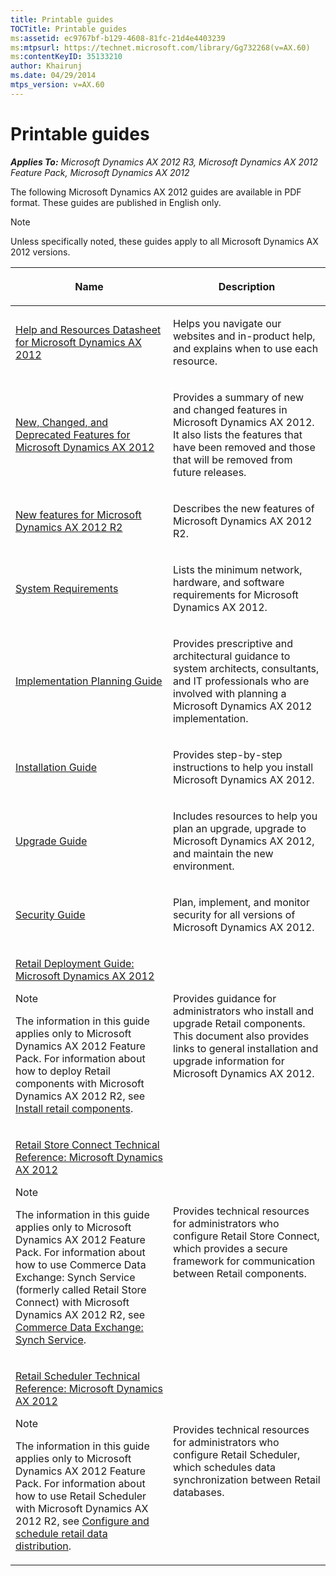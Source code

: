 ```yaml
---
title: Printable guides
TOCTitle: Printable guides
ms:assetid: ec9767bf-b129-4608-81fc-21d4e4403239
ms:mtpsurl: https://technet.microsoft.com/library/Gg732268(v=AX.60)
ms:contentKeyID: 35133210
author: Khairunj
ms.date: 04/29/2014
mtps_version: v=AX.60
---
```


# Printable guides 


_**Applies To:** Microsoft Dynamics AX 2012 R3, Microsoft Dynamics AX 2012 Feature Pack, Microsoft Dynamics AX 2012_

The following Microsoft Dynamics AX 2012 guides are available in PDF format. These guides are published in English only.


> [!NOTE]
> <P>Unless specifically noted, these guides apply to all Microsoft Dynamics AX 2012 versions.</P>



<table>
<colgroup>
<col style="width: 50%" />
<col style="width: 50%" />
</colgroup>
<thead>
<tr class="header">
<th><p>Name</p></th>
<th><p>Description</p></th>
</tr>
</thead>
<tbody>
<tr class="odd">
<td><p><a href="http://www.microsoft.com/en-us/download/details.aspx?displaylang=en%26id=29210">Help and Resources Datasheet for Microsoft Dynamics AX 2012</a></p></td>
<td><p>Helps you navigate our websites and in-product help, and explains when to use each resource.</p></td>
</tr>
<tr class="even">
<td><p><a href="http://go.microsoft.com/fwlink/?linkid=212966">New, Changed, and Deprecated Features for Microsoft Dynamics AX 2012</a></p></td>
<td><p>Provides a summary of new and changed features in Microsoft Dynamics AX 2012. It also lists the features that have been removed and those that will be removed from future releases.</p></td>
</tr>
<tr class="odd">
<td><p><a href="http://go.microsoft.com/fwlink/?linkid=272587">New features for Microsoft Dynamics AX 2012 R2</a></p></td>
<td><p>Describes the new features of Microsoft Dynamics AX 2012 R2.</p></td>
</tr>
<tr class="even">
<td><p><a href="http://go.microsoft.com/fwlink/?linkid=165377">System Requirements</a></p></td>
<td><p>Lists the minimum network, hardware, and software requirements for Microsoft Dynamics AX 2012.</p></td>
</tr>
<tr class="odd">
<td><p><a href="http://go.microsoft.com/fwlink/?linkid=163797">Implementation Planning Guide</a></p></td>
<td><p>Provides prescriptive and architectural guidance to system architects, consultants, and IT professionals who are involved with planning a Microsoft Dynamics AX 2012 implementation.</p></td>
</tr>
<tr class="even">
<td><p><a href="http://go.microsoft.com/fwlink/?linkid=163796">Installation Guide</a></p></td>
<td><p>Provides step-by-step instructions to help you install Microsoft Dynamics AX 2012.</p></td>
</tr>
<tr class="odd">
<td><p><a href="http://go.microsoft.com/fwlink/?linkid=163798">Upgrade Guide</a></p></td>
<td><p>Includes resources to help you plan an upgrade, upgrade to Microsoft Dynamics AX 2012, and maintain the new environment.</p></td>
</tr>
<tr class="even">
<td><p><a href="http://go.microsoft.com/fwlink/?linkid=320071">Security Guide</a></p></td>
<td><p>Plan, implement, and monitor security for all versions of Microsoft Dynamics AX 2012.</p></td>
</tr>
<tr class="odd">
<td><p><a href="http://go.microsoft.com/fwlink/?linkid=231846">Retail Deployment Guide: Microsoft Dynamics AX 2012</a></p>
<div class="alert">

> [!NOTE]
> <P>The information in this guide applies only to Microsoft Dynamics AX 2012 Feature Pack. For information about how to deploy Retail components with Microsoft Dynamics AX 2012 R2, see <A href="install-retail-components.md">Install retail components</A>.</P>


</div></td>
<td><p>Provides guidance for administrators who install and upgrade Retail components. This document also provides links to general installation and upgrade information for Microsoft Dynamics AX 2012.</p></td>
</tr>
<tr class="even">
<td><p><a href="http://go.microsoft.com/fwlink/?linkid=231847">Retail Store Connect Technical Reference: Microsoft Dynamics AX 2012</a></p>
<div class="alert">

> [!NOTE]
> <P>The information in this guide applies only to Microsoft Dynamics AX 2012 Feature Pack. For information about how to use Commerce Data Exchange: Synch Service (formerly called Retail Store Connect) with Microsoft Dynamics AX 2012 R2, see <A href="commerce-data-exchange-synch-service.md">Commerce Data Exchange: Synch Service</A>.</P>


</div></td>
<td><p>Provides technical resources for administrators who configure Retail Store Connect, which provides a secure framework for communication between Retail components.</p></td>
</tr>
<tr class="odd">
<td><p><a href="http://go.microsoft.com/fwlink/?linkid=231848">Retail Scheduler Technical Reference: Microsoft Dynamics AX 2012</a></p>
<div class="alert">

> [!NOTE]
> <P>The information in this guide applies only to Microsoft Dynamics AX 2012 Feature Pack. For information about how to use Retail Scheduler with Microsoft Dynamics AX 2012 R2, see <A href="configure-and-schedule-retail-data-distribution.md">Configure and schedule retail data distribution</A>.</P>


</div></td>
<td><p>Provides technical resources for administrators who configure Retail Scheduler, which schedules data synchronization between Retail databases.</p></td>
</tr>
</tbody>
</table>

  


